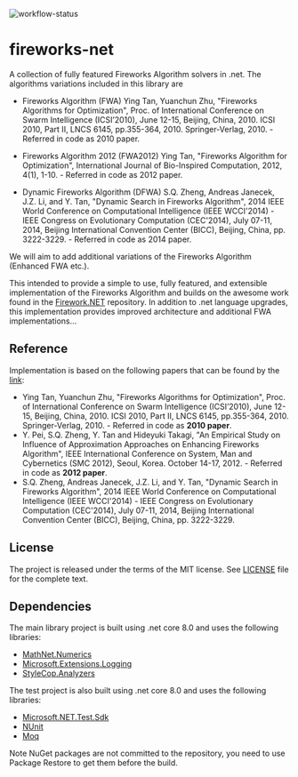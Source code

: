 ![workflow-status](https://github.com/Cipher-Geist/fireworks-net/actions/workflows/build-test-publish.yml/badge.svg)

# fireworks-net

A collection of fully featured Fireworks Algorithm solvers in .net. The algorithms variations included in this library are

- Fireworks Algorithm (FWA) Ying Tan, Yuanchun Zhu, "Fireworks Algorithms for Optimization", Proc. of International Conference on Swarm Intelligence (ICSI’2010), June 12-15, Beijing, China, 2010. ICSI 2010, Part II, LNCS 6145, pp.355-364, 2010. Springer-Verlag, 2010. - Referred in code as 2010 paper.

- Fireworks Algorithm 2012 (FWA2012) Ying Tan, "Fireworks Algorithm for Optimization", International Journal of Bio-Inspired Computation, 2012, 4(1), 1-10. - Referred in code as 2012 paper.

- Dynamic Fireworks Algorithm (DFWA) S.Q. Zheng, Andreas Janecek, J.Z. Li, and Y. Tan, "Dynamic Search in Fireworks Algorithm", 2014
  IEEE World Conference on Computational Intelligence (IEEE WCCI'2014) - IEEE Congress on Evolutionary Computation (CEC'2014), July 07-11, 2014, Beijing International Convention Center (BICC), Beijing, China, pp. 3222-3229. - Referred in code as 2014 paper.

We will aim to add additional variations of the Fireworks Algorithm (Enhanced FWA etc.).

This intended to provide a simple to use, fully featured, and extensible implementation of the Fireworks Algorithm and builds on the awesome work found in the [Firework.NET](https://github.com/tsimafei-markhel/Fireworks.NET) repository. In addition to .net language upgrades, this implementation provides improved architecture and additional FWA implementations...

## Reference

Implementation is based on the following papers that can be found by the [link](http://www.cil.pku.edu.cn/publications/):

- Ying Tan, Yuanchun Zhu, "Fireworks Algorithms for Optimization", Proc. of International Conference on Swarm Intelligence (ICSI’2010), June 12-15, Beijing, China, 2010. ICSI 2010, Part II, LNCS 6145, pp.355-364, 2010. Springer-Verlag, 2010. - Referred in code as **2010 paper**.
- Y. Pei, S.Q. Zheng, Y. Tan and Hideyuki Takagi, "An Empirical Study on Influence of Approximation Approaches on Enhancing Fireworks Algorithm", IEEE International Conference on System, Man and Cybernetics (SMC 2012), Seoul, Korea. October 14-17, 2012. - Referred in code as **2012 paper**.
- S.Q. Zheng, Andreas Janecek, J.Z. Li, and Y. Tan, "Dynamic Search in Fireworks Algorithm", 2014
  IEEE World Conference on Computational Intelligence (IEEE WCCI'2014) - IEEE Congress on Evolutionary Computation (CEC'2014), July 07-11, 2014, Beijing International Convention Center (BICC), Beijing, China, pp. 3222-3229.

## License

The project is released under the terms of the MIT license. See [LICENSE](LICENSE) file for the complete text.

## Dependencies

The main library project is built using .net core 8.0 and uses the following libraries:

- [MathNet.Numerics](https://www.nuget.org/packages/MathNet.Numerics/)
- [Microsoft.Extensions.Logging](https://www.nuget.org/packages/Microsoft.Extensions.Logging/)
- [StyleCop.Analyzers](https://www.nuget.org/packages/StyleCop.Analyzers/)

The test project is also built using .net core 8.0 and uses the following libraries:

- [Microsoft.NET.Test.Sdk](https://www.nuget.org/packages/Microsoft.NET.Test.Sdk/)
- [NUnit](https://www.nuget.org/packages/NUnit/)
- [Moq](https://www.nuget.org/packages/Moq/)

Note NuGet packages are not committed to the repository, you need to use Package Restore to get them before the build.
